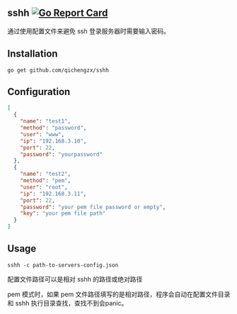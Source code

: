 sshh
[![Go Report Card](https://goreportcard.com/badge/github.com/qichengzx/sshh)](https://goreportcard.com/report/github.com/qichengzx/sshh)
----

通过使用配置文件来避免 ssh 登录服务器时需要输入密码。

Installation
------

```shell
go get github.com/qichengzx/sshh
```

Configuration
------

```json
[
  {
    "name": "test1",
    "method": "password",
    "user": "www",
    "ip": "192.168.3.10",
    "port": 22,
    "password": "yourpassword"
  },
  {
    "name": "test2",
    "method": "pem",
    "user": "root",
    "ip": "192.168.3.11",
    "port": 22,
    "password": "your pem file password or empty",
    "key": "your pem file path"
  }
]

```

Usage
------

```shell
sshh -c path-to-servers-config.json

```

配置文件路径可以是相对 sshh 的路径或绝对路径

pem 模式时，如果 pem 文件路径填写的是相对路径，程序会自动在配置文件目录和 sshh 执行目录查找，查找不到会panic。


